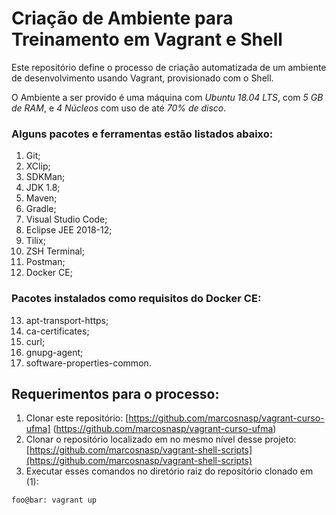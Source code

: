 # Criação de Ambiente para Treinamento em Vagrant e Shell

Este repositório define o processo de criação automatizada de um ambiente de desenvolvimento usando Vagrant, provisionado com o Shell.

O Ambiente a ser provido é uma máquina com *Ubuntu 18.04 LTS*, com *5 GB de RAM*, e *4 Núcleos* com uso de até *70% de disco*.

### Alguns pacotes e ferramentas estão listados abaixo:

1. Git;
2. XClip;
3. SDKMan;
4. JDK 1.8;
5. Maven;
6. Gradle;
7. Visual Studio Code;
8. Eclipse JEE 2018-12;
9. Tilix;
10. ZSH Terminal;
11. Postman;
12. Docker CE;

### Pacotes instalados como requisitos do Docker CE:

13. apt-transport-https;
14. ca-certificates;
15. curl;
16. gnupg-agent;
17. software-properties-common.

## Requerimentos para o processo:

1. Clonar este repositório: [https://github.com/marcosnasp/vagrant-curso-ufma] (https://github.com/marcosnasp/vagrant-curso-ufma)
2. Clonar o repositório localizado em no mesmo nível desse projeto: [https://github.com/marcosnasp/vagrant-shell-scripts](https://github.com/marcosnasp/vagrant-shell-scripts)
3. Executar esses comandos no diretório raiz do repositório clonado em (1):

```console
foo@bar: vagrant up
```
